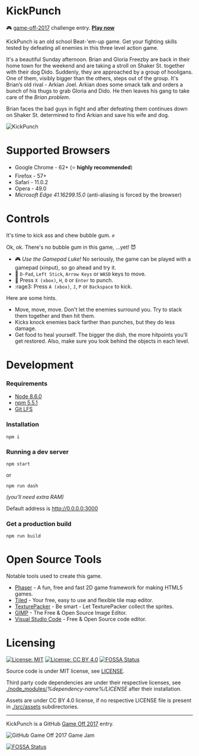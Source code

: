 KickPunch
============================

:video_game: [game-off-2017](https://itch.io/jam/game-off-2017) challenge entry. 
[**Play now**](https://kenamick.itch.io/kickpunch)

KickPunch is an old school Beat-'em-up game. Get your fighting skills tested by defeating all enemies in this three level action game.

It's a beautiful Sunday afternoon. Brian and Gloria Freezby are back in their home town for the weekend and are taking a stroll on Shaker St. together with their dog Dido. Suddenly, they are approached by a group of hooligans. One of them, visibly bigger than the others, steps out of the group. It's Brian’s old rival - Arkian Joel. Arkian does some smack talk and orders a bunch of his thugs to grab Gloria and Dido. He then leaves his gang to take care of the *Brian problem*.

Brian faces the bad guys in fight and after defeating them continues down on Shaker St. determined to find Arkian and save his wife and dog.

![KickPunch](https://i.imgur.com/fDKuk7n.png)

# Supported Browsers

  * Google Chrome - 62+ (:star: **highly recommended**)
  * Firefox - 57+
  * Safari - 11.0.2
  * Opera - 49.0
  * *Microsoft Edge 41.16299.15.0* (anti-aliasing is forced by the browser)

# Controls

It's time to kick ass and chew bubble gum. :fist:

Ok, ok. There's no bubble gum in this game, ...yet! :smiling_imp:

  * :video_game: *Use the Gamepad Luke!* No seriously, the game can be played with a gamepad (xinput), so go ahead and try it.
  * :running: `D-Pad`, `Left Stick`, `Arrow Keys` or `WASD` keys to move.
  * :facepunch: Press `X (xbox)`, `H`, `O` or `Enter` to punch.
  * :rage3: Press `A (xbox)`, `J`, `P` or `Backspace` to kick.

Here are some hints.

  * Move, move, move. Don't let the enemies surround you. Try to stack them together and then hit them.
  * Kicks knock enemies back farther than punches, but they do less damage.
  * Get food to heal yourself. The bigger the dish, the more hitpoints you'll get restored. Also, make sure you look behind the objects in each level.

# Development

### Requirements

* [Node 8.6.0](https://nodejs.org)
* [npm 5.5.1](https://www.npmjs.com/package/npm)
* [Git LFS](https://git-lfs.github.com/)

### Installation

```
npm i
```

### Running a dev server

```
npm start
```

or

```
npm run dash
```
_(you'll need extra RAM)_

Default address is <http://0.0.0.0:3000>

### Get a production build
```
npm run build
```

# Open Source Tools

Notable tools used to create this game.

  * [Phaser](https://phaser.io) - A fun, free and fast 2D game framework for making HTML5 games.
  * [Tiled](http://www.mapeditor.org) - Your free, easy to use and flexible tile map editor.
  * [TexturePacker](https://www.codeandweb.com/texturepacker) - Be smart - Let TexturePacker collect the sprites.
  * [GIMP](https://www.gimp.org) - The Free & Open Source Image Editor.
  * [Visual Studio Code](https://code.visualstudio.com/) - Free & Open Source code editor.

# Licensing
[![License: MIT](https://img.shields.io/badge/License-MIT-yellow.svg)](https://opensource.org/licenses/MIT)
[![License: CC BY 4.0](https://img.shields.io/badge/License-CC%20BY%204.0-lightgrey.svg)](https://creativecommons.org/licenses/by/4.0/)
[![FOSSA Status](https://app.fossa.io/api/projects/git%2Bgithub.com%2Fpetarov%2Fgame-off-2017.svg?type=shield)](https://app.fossa.io/projects/git%2Bgithub.com%2Fpetarov%2Fgame-off-2017?ref=badge_shield)

Source code is under MIT license, see [LICENSE](./LICENSE).

Third party code dependencies are under their respective licenses,
see [./node_modules/](./node_modules)*%dependency-name%/LICENSE* after their installation.

Assets are under CC BY 4.0 license, if no respective LICENSE file is present in [./src/assets](./src/assets) subdirectories.

---
KickPunch is a GitHub [Game Off 2017](https://itch.io/jam/game-off-2017) entry.

![GitHub Game Off 2017 Game Jam](https://user-images.githubusercontent.com/18125109/31239479-d554f29c-a9c2-11e7-8138-71483d537ca9.gif)


[![FOSSA Status](https://app.fossa.io/api/projects/git%2Bgithub.com%2Fpetarov%2Fgame-off-2017.svg?type=large)](https://app.fossa.io/projects/git%2Bgithub.com%2Fpetarov%2Fgame-off-2017?ref=badge_large)